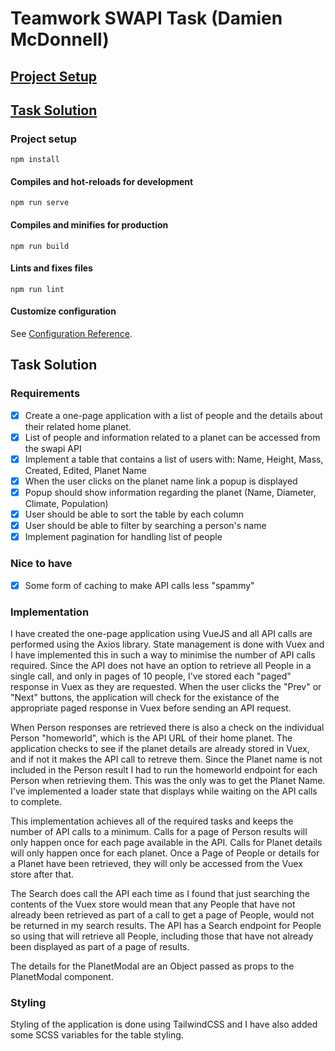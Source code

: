 # Teamwork SWAPI Task (Damien McDonnell)

## [Project Setup](#setup)

## [Task Solution](#solution)

### <a name="setup">Project setup</a>

```
npm install
```

#### Compiles and hot-reloads for development

```
npm run serve
```

#### Compiles and minifies for production

```
npm run build
```

#### Lints and fixes files

```
npm run lint
```

#### Customize configuration

See [Configuration Reference](https://cli.vuejs.org/config/).

## <a name="solution">Task Solution</a>

### Requirements

-   [x] Create a one-page application with a list of people and the details about their related home planet.
-   [x] List of people and information related to a planet can be accessed from the swapi API
-   [x] Implement a table that contains a list of users with: Name, Height, Mass, Created, Edited, Planet Name
-   [x] When the user clicks on the planet name link a popup is displayed
-   [x] Popup should show information regarding the planet (Name, Diameter, Climate, Population)
-   [x] User should be able to sort the table by each column
-   [x] User should be able to filter by searching a person's name
-   [x] Implement pagination for handling list of people

### Nice to have

-   [x] Some form of caching to make API calls less "spammy"

### Implementation

I have created the one-page application using VueJS and all API calls are performed using the Axios library.
State management is done with Vuex and I have implemented this in such a way to minimise the number of API calls required.
Since the API does not have an option to retrieve all People in a single call, and only in pages of 10 people, I've stored each "paged" response in Vuex as they are requested.
When the user clicks the "Prev" or "Next" buttons, the application will check for the existance of the appropriate paged response in Vuex before sending an API request.

When Person responses are retrieved there is also a check on the individual Person "homeworld", which is the API URL of their home planet.
The application checks to see if the planet details are already stored in Vuex, and if not it makes the API call to retreve them.
Since the Planet name is not included in the Person result I had to run the homeworld endpoint for each Person when retrieving them. This was the only was to get the Planet Name.
I've implemented a loader state that displays while waiting on the API calls to complete.

This implementation achieves all of the required tasks and keeps the number of API calls to a minimum.
Calls for a page of Person results will only happen once for each page available in the API.
Calls for Planet details will only happen once for each planet.
Once a Page of People or details for a Planet have been retrieved, they will only be accessed from the Vuex store after that.

The Search does call the API each time as I found that just searching the contents of the Vuex store would mean that any People that have not already been retrieved as part of a call to get a page of People, would not be returned in my search results.
The API has a Search endpoint for People so using that will retrieve all People, including those that have not already been displayed as part of a page of results.

The details for the PlanetModal are an Object passed as props to the PlanetModal component.

### Styling

Styling of the application is done using TailwindCSS and I have also added some SCSS variables for the table styling.
